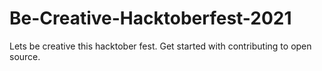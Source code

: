# Be-Creative-Hacktoberfest-2021
Lets be creative this hacktober fest. Get started with contributing to open source.
